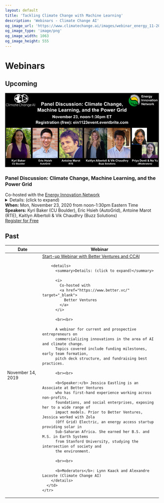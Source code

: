 ```yaml
---
layout: default
title: 'Tackling Climate Change with Machine Learning'
description: 'Webinars - Climate Change AI'
og_image_url: 'https://www.climatechange.ai/images/webinar_energy_11-2020.png'
og_image_type: 'image/png'
og_image_width: 1063
og_image_height: 555
---
```


# Webinars

## Upcoming

<section class='webinar card'>
  <div class='webinar-header-image'>
    <img src='/images/webinar_energy_11-2020.png' alt='November 23, 2020 Webinar'>
  </div>

  <h3 class='webinar-title'>Panel Discussion: Climate Change, Machine Learning, and the Power Grid</h3>
  <div class='webinar-subtitle'>Co-hosted with the <a href="https://www.energyinnovation.network/" target="_blank">Energy Innovation Network</a></div>

  <details>
    <summary>Details: (click to expand)</summary>

    How can machine learning help decarbonize the power sector? Join us for a
    conversation with leaders from academia, startups, and the power industry,
    who will share insights from their own work in this space, as well as advice
    on how to make the leap from innovation to deployment. This webinar is
    co-hosted by Climate Change AI and the Energy Innovation Network. Speakers
    include:<br><br>

    <b>Dr. Kyri Baker</b> received her B.S., M.S., and Ph.D. in Electrical and
    Computer Engineering from Carnegie Mellon University in 2009, 2010, and
    2014, respectively. From 2015 to 2017, she worked at the National Renewable
    Energy Laboratory. Since Fall 2017, she has been an Assistant Professor at
    the University of Colorado Boulder. Dr. Baker is a Fellow of the Renewable
    and Sustainable Energy Institute (RASEI). Her research focuses on renewable
    energy integration by changing the way the electric power grid operates. In
    particular, she develops computationally efficient optimization and
    learning algorithms for energy systems ranging from building-level assets
    to transmission grids.<br><br>

    <b>Eric Hsieh</b> is the Head of Product for AI/ML Applications for
    AutoGrid, an energy industry software company. Previously working as a Sr.
    Machine Learning Engineer for AutoGrid, he built and deployed a Predictive
    Maintenance model at a Fortune 500 energy company that catches distribution
    outages with IoT data in realtime. Now, as the Head of Product, Eric aims
    to make the energy grid more efficient by productizing AI applications. He
    received his formal education in Evolutionary Biology from the University
    of Michigan at Ann Arbor, where he founded a biofuel startup that made
    energy from brewery wastewater. In his free time, Eric enjoys gardening and
    golfing.<br><br>
   
    <b>Antoine Marot</b> is the lead AI scientist at RTE, the French
    transmission system operator. He holds a double master’s degree in
    Engineering from Ecole Centrale Paris and Stanford University. After
    interning at Tesla Motors, he joined RTE R&D on the Apogee project 6 years
    ago, with the long-term goal of developing a personal assistant for control
    room operators with AI. Through collaboration with INRIA (the French AI
    research lab), he supervised several PhD students on augmented power system
    simulators with AI, and on Human-Intelligent Machine interactions with a
    strong focus on interpretability. He recently co-authored several papers
    using AI for power systems and has given talks on the topic at various
    venues, including a keynote at the IJCNN AI conference. He advocates for a
    new "AI for power systems community" bringing together researchers from
    both fields to accelerate the application of AI. The “Learning to Run a
    Power Network” challenge running along NeurIPS 2020, the largest AI
    conference, is a strong step forward towards it.<br><br>
   
    As the two co-founders of Buzz Solutions, <b>Kaitlyn Albertoli</b> and
    <b>Vik Chaudhry</b> met during their time at Stanford University and
    created Buzz Solutions from a launchpad course there in the spring of 2017.
    Jointly, the two bring a well-rounded and complimentary skillset to the
    table. Vik has a Masters degree from Stanford in Energy Engineering
    focusing on applications of Machine Learning and AI for Smart Grid
    technologies, Demand Response and Energy Efficiency. He has several years
    of experience with AI/Machine Learning and Computer Vision, leading ML
    teams at Cisco Systems. Kaitlyn also graduated from Stanford with
    coursework in Economics and Finance. She has previous experience working in
    finance at J.P. Morgan and also ran a nonprofit in the Sustainable Food
    space. Each bringing unique skill sets to the table, Vik and Kaitlyn are
    passionate about bringing the digital transformation to a traditional
    industry with a burning need to modernize the aging grid infrastructure and
    to put an end to some of the mass disasters such as wildfires, forced
    shutdowns, and network failures as a result of failed
    infrastructure.<br><br>

    <b>Moderators</b>: Priya Donti (Climate Change AI), Na Yu (Energy Innovation Network)

  </details>

  <div class='webinar-info'>
    <b>When:</b> Mon, November 23, 2020 from noon-1:30pm Eastern Time<br>
    <b>Speakers:</b> Kyri Baker (CU Boulder), Eric Hsieh (AutoGrid), Antoine Marot (RTE), Kaitlyn Albertoli & Vik Chaudhry (Buzz Solutions)<br>
    <a class='button is-link' href='#'>Register for Free</a>
  </div>
</section>

## Past

<table class='webinar-table'>
  <thead>
    <tr>
      <th>Date</th>
      <th>Webinar</th>
    </tr>
  </thead>

  <tbody>
    <tr>
      <td>
        November 14, 2019
      </td>
      <td>
        <a href="https://www.youtube.com/watch?v=TCeBXxj5GUU&ab_channel=ClimateChangeAI" target="_blank">
          Start-up Webinar with Better Ventures and CCAI
        </a>

        <details>
          <summary>Details: (click to expand)</summary>

          <i>
            Co-hosted with
            <a href="https://www.better.vc/" target="_blank">
              Better Ventures
            </a>
          </i>

          <br><br>

          A webinar for current and prospective entrepreneurs on
          commercializing innovations in the area of AI and climate change.
          Topics covered include funding milestones, early team formation,
          pitch deck structure, and fundraising best practices.

          <br><br>

          <b>Speaker:</b> Jessica Eastling is an Associate at Better Ventures
          who has first-hand experience working across non-profits,
          foundations, and social enterprises, exposing her to a wide range of
          impact models. Prior to Better Ventures, Jessica worked with Zola
          (Off Grid) Electric, an energy access startup providing solar in
          Sub-Saharan Africa. She earned her B.S. and M.S. in Earth Systems
          from Stanford University, studying the intersection of society and
          the environment.

          <br><br>

          <b>Moderators</b>: Lynn Kaack and Alexandre Lacoste (Climate Change AI)
        </details>
      </td>
    </tr>
  </tbody>
</table>

